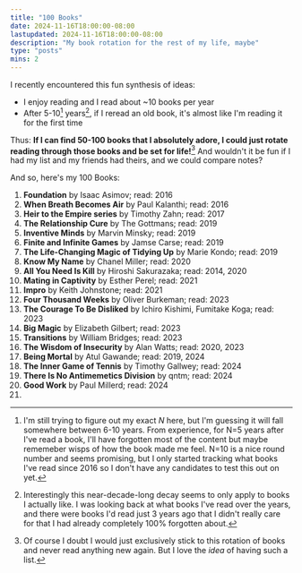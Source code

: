 ```yaml
---
title: "100 Books"
date: 2024-11-16T18:00:00-08:00
lastupdated: 2024-11-16T18:00:00-08:00
description: "My book rotation for the rest of my life, maybe"
type: "posts"
mins: 2
---
```


I recently encountered this fun synthesis of ideas:
* I enjoy reading and I read about ~10 books per year
* After 5-10[^1] years[^2], if I reread an old book, it's almost like I'm reading it for the first time

Thus: **If I can find 50-100 books that I absolutely adore, I could just rotate reading through those books and be set for life!**[^3] And wouldn't it be fun if I had my list and my friends had theirs, and we could compare notes?
 
And so, here's my 100 Books:
1. **Foundation** by Isaac Asimov; read: 2016
1. **When Breath Becomes Air** by Paul Kalanthi; read: 2016
1. **Heir to the Empire series** by Timothy Zahn; read: 2017
1. **The Relationship Cure** by The Gottmans; read: 2019
1. **Inventive Minds** by Marvin Minsky; read: 2019
1. **Finite and Infinite Games** by Jamse Carse; read: 2019
1. **The Life-Changing Magic of Tidying Up** by Marie Kondo; read: 2019
1. **Know My Name** by Chanel Miller; read: 2020
1. **All You Need Is Kill** by Hiroshi Sakurazaka; read: 2014, 2020
1. **Mating in Captivity** by Esther Perel; read: 2021
1. **Impro** by Keith Johnstone; read: 2021
1. **Four Thousand Weeks** by Oliver Burkeman; read: 2023
1. **The Courage To Be Disliked** by Ichiro Kishimi, Fumitake Koga; read: 2023
1. **Big Magic** by Elizabeth Gilbert; read: 2023
1. **Transitions** by William Bridges; read: 2023
1. **The Wisdom of Insecurity** by Alan Watts; read: 2020, 2023
1. **Being Mortal** by Atul Gawande; read: 2019, 2024
1. **The Inner Game of Tennis** by Timothy Gallwey; read: 2024
1. **There Is No Antimemetics Division** by qntm; read: 2024
1. **Good Work** by Paul Millerd; read: 2024
1. 

[^1]: I'm still trying to figure out my exact _N_ here, but I'm guessing it will fall somewhere between 6-10 years. From experience, for N=5 years after I've read a book, I'll have forgotten most of the content but maybe rememeber wisps of how the book made me feel. N=10 is a nice round number and seems promising, but I only started tracking what books I've read since 2016 so I don't have any candidates to test this out on yet.

[^2]: Interestingly this near-decade-long decay seems to only apply to books I actually like. I was looking back at what books I've read over the years, and there were books I'd read just 3 years ago that I didn't really care for that I had already completely 100% forgotten about.

[^3]: Of course I doubt I would just exclusively stick to this rotation of books and never read anything new again. But I love the _idea_ of having such a list.
